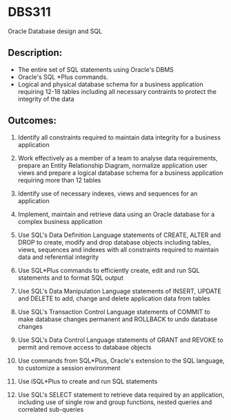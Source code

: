 # DBS311
Oracle Database design and SQL

## Description:
- The entire set of SQL statements using Oracle's DBMS
- Oracle's SQL *Plus commands.
- Logical and physical database schema for a business application requiring 12-18 tables including all necessary contraints to protect the integrity of the data


## Outcomes:
1. Identify all constraints required to maintain data integrity for a business application

2. Work effectively as a member of a team to analyse data requirements, prepare an Entity Relationship Diagram, normalize application user views and prepare a logical database schema for a business application requiring more than 12 tables

3. Identify use of necessary indexes, views and sequences for an application

4. Implement, maintain and retrieve data using an Oracle database for a complex business application

5. Use SQL's Data Definition Language statements of CREATE, ALTER and DROP to create, modify and drop database objects including tables, views, sequences and indexes with all constraints required to maintain data and referential integrity

6. Use SQL*Plus commands to efficiently create, edit and run SQL statements and to format SQL output

7. Use SQL's Data Manipulation Language statements of INSERT, UPDATE and DELETE to add, change and delete application data from tables

8. Use SQL's Transaction Control Language statements of COMMIT to make database changes permanent and ROLLBACK to undo database changes

9. Use SQL's Data Control Language statements of GRANT and REVOKE to permit and remove access to database objects

10. Use commands from SQL*Plus, Oracle's extension to the SQL language, to customize a session environment

11. Use iSQL*Plus to create and run SQL statements

12. Use SQL's SELECT statement to retrieve data required by an application, including use of single row and group functions, nested queries and correlated sub-queries
